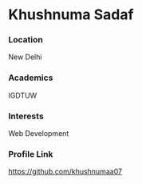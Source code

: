# Khushnuma Sadaf

### Location

New Delhi

### Academics

IGDTUW

### Interests

Web Development

### Profile Link

https://github.com/khushnumaa07

